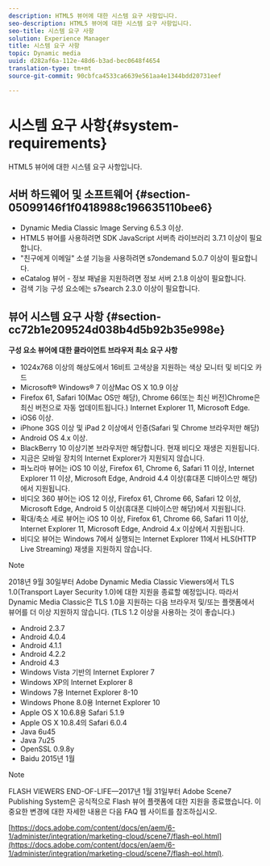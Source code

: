 ```yaml
---
description: HTML5 뷰어에 대한 시스템 요구 사항입니다.
seo-description: HTML5 뷰어에 대한 시스템 요구 사항입니다.
seo-title: 시스템 요구 사항
solution: Experience Manager
title: 시스템 요구 사항
topic: Dynamic media
uuid: d282af6a-112e-48d6-b3ad-bec0648f4654
translation-type: tm+mt
source-git-commit: 90cbfca4533ca6639e561aa4e1344bdd20731eef

---
```



# 시스템 요구 사항{#system-requirements}

HTML5 뷰어에 대한 시스템 요구 사항입니다.

## 서버 하드웨어 및 소프트웨어 {#section-05099146f1f0418988c196635110bee6}

* Dynamic Media Classic Image Serving 6.5.3 이상.
* HTML5 뷰어를 사용하려면 SDK JavaScript 서버측 라이브러리 3.7.1 이상이 필요합니다.
* &quot;친구에게 이메일&quot; 소셜 기능을 사용하려면 s7ondemand 5.0.7 이상이 필요합니다.
* eCatalog 뷰어 - 정보 패널을 지원하려면 정보 서버 2.1.8 이상이 필요합니다.
* 검색 기능 구성 요소에는 s7search 2.3.0 이상이 필요합니다.

## 뷰어 시스템 요구 사항 {#section-cc72b1e209524d038b4d5b92b35e998e}

**구성 요소 뷰어에 대한 클라이언트 브라우저 최소 요구 사항**

* 1024x768 이상의 해상도에서 16비트 고색상을 지원하는 색상 모니터 및 비디오 카드
* Microsoft® Windows® 7 이상Mac OS X 10.9 이상
* Firefox 61, Safari 10(Mac OS만 해당), Chrome 66(또는 최신 버전)Chrome은 최신 버전으로 자동 업데이트됩니다.) Internet Explorer 11, Microsoft Edge.
* iOS6 이상.
* iPhone 3GS 이상 및 iPad 2 이상에서 인증(Safari 및 Chrome 브라우저만 해당)
* Android OS 4.x 이상.
* BlackBerry 10 이상기본 브라우저만 해당합니다. 현재 비디오 재생은 지원됩니다.
* 지금은 모바일 장치의 Internet Explorer가 지원되지 않습니다.
* 파노라마 뷰어는 iOS 10 이상, Firefox 61, Chrome 6, Safari 11 이상, Internet Explorer 11 이상, Microsoft Edge, Android 4.4 이상(휴대폰 디바이스만 해당)에서 지원됩니다.
* 비디오 360 뷰어는 iOS 12 이상, Firefox 61, Chrome 66, Safari 12 이상, Microsoft Edge, Android 5 이상(휴대폰 디바이스만 해당)에서 지원됩니다.
* 확대/축소 세로 뷰어는 iOS 10 이상, Firefox 61, Chrome 66, Safari 11 이상, Internet Explorer 11, Microsoft Edge, Android 4.x 이상에서 지원됩니다.
* 비디오 뷰어는 Windows 7에서 실행되는 Internet Explorer 11에서 HLS(HTTP Live Streaming) 재생을 지원하지 않습니다.

<!--<a id="section_1486A48CD38F42E3956E022A48207727"></a>-->

>[!NOTE]
>
>2018년 9월 30일부터 Adobe Dynamic Media Classic Viewers에서 TLS 1.0(Transport Layer Security 1.0)에 대한 지원을 종료할 예정입니다. 따라서 Dynamic Media Classic은 TLS 1.0을 지원하는 다음 브라우저 및/또는 플랫폼에서 뷰어를 더 이상 지원하지 않습니다. (TLS 1.2 이상을 사용하는 것이 좋습니다.)

* Android 2.3.7
* Android 4.0.4
* Android 4.1.1
* Android 4.2.2
* Android 4.3
* Windows Vista 기반의 Internet Explorer 7
* Windows XP의 Internet Explorer 8
* Windows 7용 Internet Explorer 8-10
* Windows Phone 8.0용 Internet Explorer 10
* Apple OS X 10.6.8용 Safari 5.1.9
* Apple OS X 10.8.4의 Safari 6.0.4
* Java 6u45
* Java 7u25
* OpenSSL 0.9.8y
* Baidu 2015년 1월

<!--<a id="section_CF857D27B09D4B09999D79DA2628DDEE"></a>-->

>[!NOTE]
>
>FLASH VIEWERS END-OF-LIFE—2017년 1월 31일부터 Adobe Scene7 Publishing System은 공식적으로 Flash 뷰어 플랫폼에 대한 지원을 종료했습니다. 이 중요한 변경에 대한 자세한 내용은 다음 FAQ 웹 사이트를 참조하십시오.

[https://docs.adobe.com/content/docs/en/aem/6-1/administer/integration/marketing-cloud/scene7/flash-eol.html](https://docs.adobe.com/content/docs/en/aem/6-1/administer/integration/marketing-cloud/scene7/flash-eol.html).
